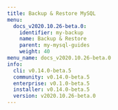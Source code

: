 ```yaml
---
title: Backup & Restore MySQL
menu:
  docs_v2020.10.26-beta.0:
    identifier: my-backup
    name: Backup & Restore
    parent: my-mysql-guides
    weight: 40
menu_name: docs_v2020.10.26-beta.0
info:
  cli: v0.14.0-beta.5
  community: v0.14.0-beta.5
  enterprise: v0.1.0-beta.5
  installer: v0.14.0-beta.5
  version: v2020.10.26-beta.0
---
```


